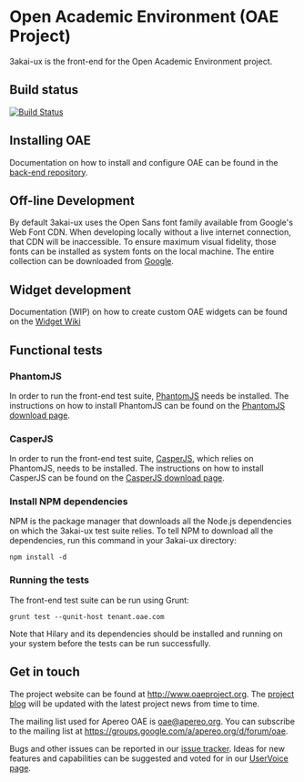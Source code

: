 # Open Academic Environment (OAE Project)

3akai-ux is the front-end for the Open Academic Environment project.

## Build status
[![Build Status](https://api.travis-ci.org/CUL-DigitalServices/avocet-ui.png?branch=master)](https://travis-ci.org/CUL-DigitalServices/avocet-ui)

## Installing OAE

Documentation on how to install and configure OAE can be found in the [back-end repository](https://github.com/oaeproject/Hilary).

## Off-line Development

By default 3akai-ux uses the Open Sans font family available from Google's Web Font CDN. When developing locally without a live internet connection, that CDN will be inaccessible. To ensure maximum visual fidelity, those fonts can be installed as system fonts on the local machine. The entire collection can be downloaded from [Google](http://www.google.com/fonts#UsePlace:use/Collection:Open+Sans).

## Widget development

Documentation (WIP) on how to create custom OAE widgets can be found on the [Widget Wiki](https://github.com/oaeproject/3akai-ux/wiki/Widget-Development-%5BWIP%5D)

## Functional tests

### PhantomJS

In order to run the front-end test suite, [PhantomJS](http://phantomjs.org/) needs be installed. The instructions on how to install PhantomJS can be found on the [PhantomJS download page](http://phantomjs.org/download.html).

### CasperJS

In order to run the front-end test suite, [CasperJS](http://casperjs.org/), which relies on PhantomJS, needs to be installed. The instructions on how to install CasperJS can be found on the [CasperJS download page](http://casperjs.org/installation.html).

### Install NPM dependencies

NPM is the package manager that downloads all the Node.js dependencies on which the 3akai-ux test suite relies. To tell NPM to download all the dependencies, run this command in your 3akai-ux directory:

```
npm install -d
```

### Running the tests

The front-end test suite can be run using Grunt:

```
grunt test --qunit-host tenant.oae.com
```

Note that Hilary and its dependencies should be installed and running on your system before the tests can be run successfully.

## Get in touch

The project website can be found at http://www.oaeproject.org. The [project blog](http://www.oaeproject.org/blog) will be updated with the latest project news from time to time.

The mailing list used for Apereo OAE is oae@apereo.org. You can subscribe to the mailing list at https://groups.google.com/a/apereo.org/d/forum/oae.

Bugs and other issues can be reported in our [issue tracker](https://github.com/oaeproject/3akai-ux/issues). Ideas for new features and capabilities can be suggested and voted for in our [UserVoice page](http://oaeproject.uservoice.com).
